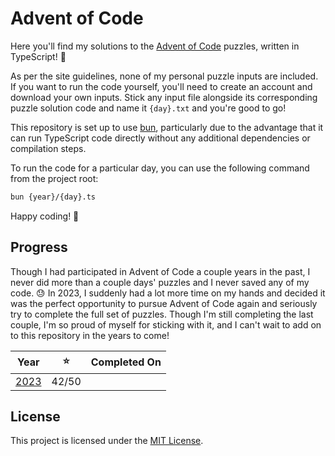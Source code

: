 # Advent of Code

Here you'll find my solutions to the [Advent of Code](https://adventofcode.com/) puzzles,
written in TypeScript! 💙

As per the site guidelines, none of my personal puzzle inputs are included. If you want to
run the code yourself, you'll need to create an account and download your own inputs.
Stick any input file alongside its corresponding puzzle solution code and name it
`{day}.txt` and you're good to go!

This repository is set up to use [bun](https://bun.sh/), particularly due to the advantage
that it can run TypeScript code directly without any additional dependencies or
compilation steps.

To run the code for a particular day, you can use the following command from the project root:

```sh
bun {year}/{day}.ts
```

Happy coding! 🎉

## Progress

Though I had participated in Advent of Code a couple years in the past, I never did more
than a couple days' puzzles and I never saved any of my code. 😓 In 2023, I suddenly had a
lot more time on my hands and decided it was the perfect opportunity to pursue Advent of
Code again and seriously try to complete the full set of puzzles. Though I'm still
completing the last couple, I'm so proud of myself for sticking with it, and I can't wait
to add on to this repository in the years to come!

| Year | ⭐ | Completed On |
|:----:|:--:| ------------ |
| [2023](./2023) | 42/50 | |

## License

This project is licensed under the [MIT License](https://en.wikipedia.org/wiki/MIT_License).